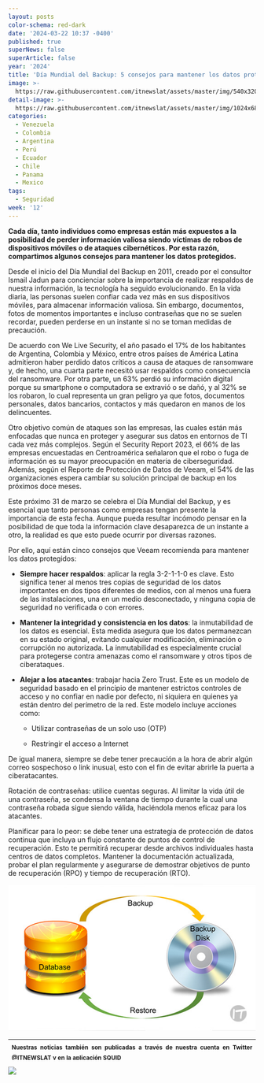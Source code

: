 ```yaml
---
layout: posts
color-schema: red-dark
date: '2024-03-22 10:37 -0400'
published: true
superNews: false
superArticle: false
year: '2024'
title: 'Día Mundial del Backup: 5 consejos para mantener los datos protegidos'
image: >-
  https://raw.githubusercontent.com/itnewslat/assets/master/img/540x320/Backup-Recovery-p.jpg
detail-image: >-
  https://raw.githubusercontent.com/itnewslat/assets/master/img/1024x680/Backup-Recovery-g.jpg
categories:
  - Venezuela
  - Colombia
  - Argentina
  - Perú
  - Ecuador
  - Chile
  - Panama
  - Mexico
tags:
  - Seguridad
week: '12'
---
```

**Cada día, tanto individuos como empresas están más expuestos a la posibilidad de perder información valiosa siendo víctimas de robos de dispositivos móviles o de ataques cibernéticos. Por esta razón, compartimos algunos consejos para mantener los datos protegidos.**

Desde el inicio del Día Mundial del Backup en 2011, creado por el consultor Ismail Jadun para concienciar sobre la importancia de realizar respaldos de nuestra información, la tecnología ha seguido evolucionando. En la vida diaria, las personas suelen confiar cada vez más en sus dispositivos móviles, para almacenar información valiosa. Sin embargo, documentos, fotos de momentos importantes e incluso contraseñas que no se suelen recordar, pueden perderse en un instante si no se toman medidas de precaución.

De acuerdo con We Live Security, el año pasado el 17% de los habitantes de Argentina, Colombia y México, entre otros países de América Latina admitieron haber perdido datos críticos a causa de ataques de ransomware y, de hecho, una cuarta parte necesitó usar respaldos como consecuencia del ransomware. Por otra parte, un 63% perdió su información digital porque su smartphone o computadora se extravió o se dañó, y al 32% se los robaron, lo cual representa un gran peligro ya que fotos, documentos personales, datos bancarios, contactos y más quedaron en manos de los delincuentes.

Otro objetivo común de ataques son las empresas, las cuales están más enfocadas que nunca en proteger y asegurar sus datos en entornos de TI cada vez más complejos. Según el Security Report 2023, el 66% de las empresas encuestadas en Centroamérica señalaron que el robo o fuga de información es su mayor preocupación en materia de ciberseguridad. Además, según el Reporte de Protección de Datos de Veeam, el 54% de las organizaciones espera cambiar su solución principal de backup en los próximos doce meses.

Este próximo 31 de marzo se celebra el Día Mundial del Backup, y es esencial que tanto personas como empresas tengan presente la importancia de esta fecha. Aunque pueda resultar incómodo pensar en la posibilidad de que toda la información clave desaparezca de un instante a otro, la realidad es que esto puede ocurrir por diversas razones.

Por ello, aquí están cinco consejos que Veeam recomienda para mantener los datos protegidos:

- **Siempre hacer respaldos**: aplicar la regla 3-2-1-1-0 es clave. Esto significa tener al menos tres copias de seguridad de los datos importantes en dos tipos diferentes de medios, con al menos una fuera de las instalaciones, una en un medio desconectado, y ninguna copia de seguridad no verificada o con errores.

- **Mantener la integridad y consistencia en los datos**: la inmutabilidad de los datos es esencial. Esta medida asegura que los datos permanezcan en su estado original, evitando cualquier modificación, eliminación o corrupción no autorizada. La inmutabilidad es especialmente crucial para protegerse contra amenazas como el ransomware y otros tipos de ciberataques.
 
- **Alejar a los atacantes**: trabajar hacia Zero Trust. Este es un modelo de seguridad basado en el principio de mantener estrictos controles de acceso y no confiar en nadie por defecto, ni siquiera en quienes ya están dentro del perímetro de la red. Este modelo incluye acciones como:

  - Utilizar contraseñas de un solo uso (OTP)

  - Restringir el acceso a Internet

De igual manera, siempre se debe tener precaución a la hora de abrir algún correo sospechoso o link inusual, esto con el fin de evitar abrirle la puerta a ciberatacantes.

Rotación de contraseñas: utilice cuentas seguras. Al limitar la vida útil de una contraseña, se condensa la ventana de tiempo durante la cual una contraseña robada sigue siendo válida, haciéndola menos eficaz para los atacantes.

Planificar para lo peor: se debe tener una estrategia de protección de datos continua que incluya un flujo constante de puntos de control de recuperación. Esto te permitirá recuperar desde archivos individuales hasta centros de datos completos. Mantener la documentación actualizada, probar el plan regularmente y asegurarse de demostrar objetivos de punto de recuperación (RPO) y tiempo de recuperación (RTO).

![](https://raw.githubusercontent.com/itnewslat/assets/master/img/540x320/Backup-Recovery-p.jpg)

<table style="height: 42px;" width="569">
<tbody>
<tr>
<td style="text-align: justify;"><sub><strong>Nuestras noticias también son publicadas a través de nuestra cuenta en Twitter <a href="https://twitter.com/itnewslat?lang=es">@ITNEWSLAT</a> y en la aplicación <a href="https://squidapp.co/en/">SQUID</a></strong></sub></td>
</tr>
</tbody>
</table>

<img src="https://tracker.metricool.com/c3po.jpg?hash=56f88a41e39ab42c063cc51676587a04"/>
